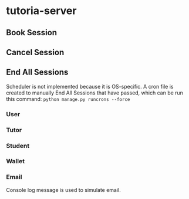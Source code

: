 # tutoria-server

## Book Session

## Cancel Session

## End All Sessions
Scheduler is not implemented because it is OS-specific. 
A cron file is created to manually End All Sessions that have passed, which can be run this command: 
```python manage.py runcrons --force```

### User

### Tutor

### Student

### Wallet

### Email
Console log message is used to simulate email.
